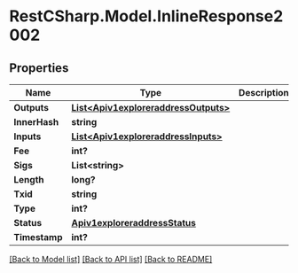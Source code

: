 # RestCSharp.Model.InlineResponse2002
## Properties

Name | Type | Description | Notes
------------ | ------------- | ------------- | -------------
**Outputs** | [**List&lt;Apiv1exploreraddressOutputs&gt;**](Apiv1exploreraddressOutputs.md) |  | [optional] 
**InnerHash** | **string** |  | [optional] 
**Inputs** | [**List&lt;Apiv1exploreraddressInputs&gt;**](Apiv1exploreraddressInputs.md) |  | [optional] 
**Fee** | **int?** |  | [optional] 
**Sigs** | **List&lt;string&gt;** |  | [optional] 
**Length** | **long?** |  | [optional] 
**Txid** | **string** |  | [optional] 
**Type** | **int?** |  | [optional] 
**Status** | [**Apiv1exploreraddressStatus**](Apiv1exploreraddressStatus.md) |  | [optional] 
**Timestamp** | **int?** |  | [optional] 

[[Back to Model list]](../README.md#documentation-for-models) [[Back to API list]](../README.md#documentation-for-api-endpoints) [[Back to README]](../README.md)

